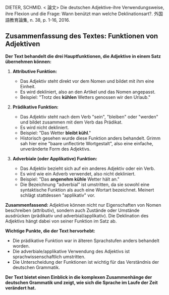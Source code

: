 DIETER, SCHMID. < 論文> Die deutschen Adjektive-ihre Verwendungsweise, ihre Flexion und die Frage: Wann benützt man welche Deklinationsart?. 外国語教育論集, n. 38, p. 1-16, 2016. 

## Zusammenfassung des Textes: Funktionen von Adjektiven

**Der Text behandelt die drei Hauptfunktionen, die Adjektive in einem Satz übernehmen können:**

1. **Attributive Funktion:**
   * Das Adjektiv steht direkt vor dem Nomen und bildet mit ihm eine Einheit.
   * Es wird dekliniert, also an den Artikel und das Nomen angepasst.
   * Beispiel: "Trotz des **kühlen** Wetters genossen wir den Urlaub."

2. **Prädikative Funktion:**
   * Das Adjektiv steht nach dem Verb "sein", "bleiben" oder "werden" und bildet zusammen mit dem Verb das Prädikat.
   * Es wird nicht dekliniert.
   * Beispiel: "Das Wetter **bleibt kühl**."
   * Historisch gesehen wurde diese Funktion anders behandelt. Grimm sah hier eine "baare unflectirte Wortgestalt", also eine einfache, unveränderte Form des Adjektivs.

3. **Adverbiale (oder Applikative) Funktion:**
   * Das Adjektiv bezieht sich auf ein anderes Adjektiv oder ein Verb.
   * Es wird wie ein Adverb verwendet, also nicht dekliniert.
   * Beispiel: "Das **angenehm kühle** Wetter hält an."
   * Die Bezeichnung "adverbial" ist umstritten, da sie sowohl eine syntaktische Funktion als auch eine Wortart bezeichnet. Meinert schlägt stattdessen "applikativ" vor.

**Zusammenfassend:** Adjektive können nicht nur Eigenschaften von Nomen beschreiben (attributiv), sondern auch Zustände oder Umstände ausdrücken (prädikativ und adverbial/applikativ). Die Deklination des Adjektivs hängt dabei von seiner Funktion im Satz ab.

**Wichtige Punkte, die der Text hervorhebt:**

* Die prädikative Funktion war in älteren Sprachstufen anders behandelt worden.
* Die adverbiale/applikative Verwendung des Adjektivs ist sprachwissenschaftlich umstritten.
* Die Unterscheidung der Funktionen ist wichtig für das Verständnis der deutschen Grammatik.

**Der Text bietet einen Einblick in die komplexen Zusammenhänge der deutschen Grammatik und zeigt, wie sich die Sprache im Laufe der Zeit verändert hat.**
